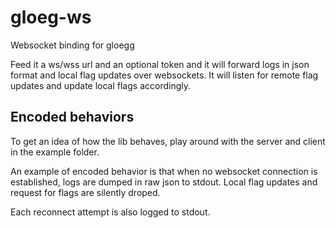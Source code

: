 # gloeg-ws
Websocket binding for gloegg

Feed it a ws/wss url and an optional token and it will forward logs in json format and local flag updates over websockets. It will listen for remote flag updates and update local flags accordingly.

## Encoded behaviors

To get an idea of how the lib behaves, play around with the server and client in the example folder.

An example of encoded behavior is that when no websocket connection is established, logs are dumped in raw json to stdout. Local flag updates and request for flags are silently droped.

Each reconnect attempt is also logged to stdout.